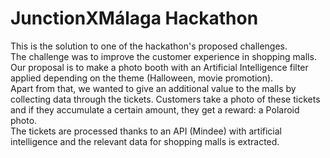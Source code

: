 # JunctionXMálaga Hackathon
This is the solution to one of the hackathon's proposed challenges. <br>
The challenge was to improve the customer experience in shopping malls. Our proposal is to make a photo booth with an Artificial Intelligence filter applied depending on the theme (Halloween, movie promotion). <br>
Apart from that, we wanted to give an additional value to the malls by collecting data through the tickets. Customers take a photo of these tickets and if they accumulate a certain amount, they get a reward: a Polaroid photo. <br>
The tickets are processed thanks to an API (Mindee) with artificial intelligence and the relevant data for shopping malls is extracted.
